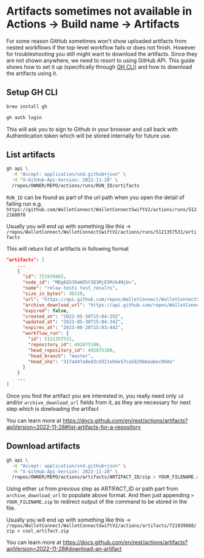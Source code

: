 
# Artifacts sometimes not available in Actions -> Build name -> Artifacts

For some reason GitHub sometimes won't show uploaded artifacts from nested workflows if the top-level workflow fails or does not finish. However for troubleshooting you still might want to download the artifacts. Since they are not shown anywhere, we need to resort to using GitHub API. This guide shows how to set it up (specifically through [GH CLI](https://cli.github.com/manual/gh_api)) and how to download the artifacts using it.

## Setup GH CLI

```bash
brew install gh
```

```bash
gh auth login
```

This will ask you to sign to Github in your browser and call back with Authentication token which will be stored internally for future use.

## List artifacts

```bash
gh api \
  -H "Accept: application/vnd.github+json" \
  -H "X-GitHub-Api-Version: 2022-11-28" \
  /repos/OWNER/REPO/actions/runs/RUN_ID/artifacts 
```

`RUN_ID` can be found as part of the url path when you open the detail of failing run e.g. `https://github.com/WalletConnect/WalletConnectSwiftV2/actions/runs/5122160070`

Usually you will end up with something like this -> `/repos/WalletConnect/WalletConnectSwiftV2/actions/runs/5121357531/artifacts`

This will return list of artifacts in following format 

```JSON
"artifacts": [
    ...
    {
      "id": 721939865,
      "node_id": "MDg6QXJ0aWZhY3Q3MjE5Mzk4NjU=",
      "name": "relay-tests test_results",
      "size_in_bytes": 30310,
      "url": "https://api.github.com/repos/WalletConnect/WalletConnectSwiftV2/actions/artifacts/721939865",
      "archive_download_url": "https://api.github.com/repos/WalletConnect/WalletConnectSwiftV2/actions/artifacts/721939865/zip",
      "expired": false,
      "created_at": "2023-05-30T15:04:29Z",
      "updated_at": "2023-05-30T15:04:34Z",
      "expires_at": "2023-08-28T15:03:44Z",
      "workflow_run": {
        "id": 5121357531,
        "repository_id": 492875108,
        "head_repository_id": 492875108,
        "head_branch": "master",
        "head_sha": "31fa447a8ed3cd321eb6e57ca5829b6aabec068a"
      }
    }
    ...
]
```
Once you find the artifact you are interested in, you really need only `id` and/or `archive_download_url` fields from it, as they are necessary for next step which is dowloading the artifact

You can learn more at https://docs.github.com/en/rest/actions/artifacts?apiVersion=2022-11-28#list-artifacts-for-a-repository

## Download artifacts

```bash
gh api \
  -H "Accept: application/vnd.github+json" \
  -H "X-GitHub-Api-Version: 2022-11-28" \
  /repos/OWNER/REPO/actions/artifacts/ARTIFACT_ID/zip > YOUR_FILENAME.zip
```

Using either `id` from previous step as ARTIFACT_ID or path part from `archive_download_url` to populate above format. And then just appending `> YOUR_FILENAME.zip` to redirect output of the command to be stored in the file. 

Usually you will end up with something like this -> `/repos/WalletConnect/WalletConnectSwiftV2/actions/artifacts/721939868/zip > cool_artifact.zip`

You can learn more at https://docs.github.com/en/rest/actions/artifacts?apiVersion=2022-11-28#download-an-artifact